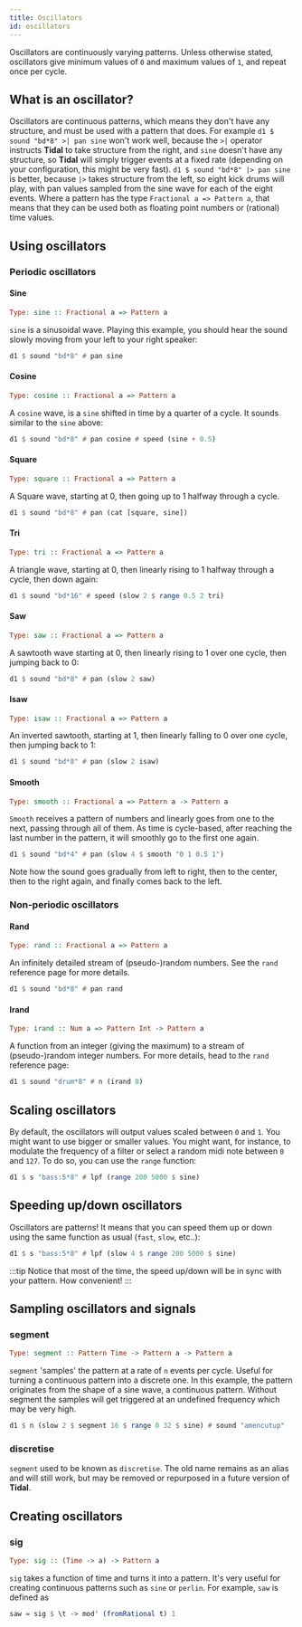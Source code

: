 ```yaml
---
title: Oscillators
id: oscillators
---
```


Oscillators are continuously varying patterns. Unless otherwise stated, oscillators give minimum values of `0` and maximum values of `1`, and repeat once per cycle.

## What is an oscillator?

Oscillators are continuous patterns, which means they don't have any structure, and must be used with a pattern that does. For example `d1 $ sound "bd*8" >| pan sine` won't work well, because the `>|` operator instructs **Tidal** to take structure from the right, and `sine` doesn't have any structure, so **Tidal** will simply trigger events at a fixed rate (depending on your configuration, this might be very fast). `d1 $ sound "bd*8" |> pan sine` is better, because `|>` takes structure from the left, so eight kick drums will play, with pan values sampled from the sine wave for each of the eight events. Where a pattern has the type `Fractional a => Pattern a`, that means that they can be used both as floating point numbers or (rational) time values.

## Using oscillators

### Periodic oscillators
#### Sine

```haskell
Type: sine :: Fractional a => Pattern a
```

`sine` is a sinusoidal wave. Playing this example, you should hear the sound slowly moving from your left to your right speaker:

```haskell
d1 $ sound "bd*8" # pan sine
```

#### Cosine

```haskell
Type: cosine :: Fractional a => Pattern a
```

A `cosine` wave, is a `sine` shifted in time by a quarter of a cycle. It sounds similar to the `sine` above:

```haskell
d1 $ sound "bd*8" # pan cosine # speed (sine + 0.5)
```

#### Square

```haskell
Type: square :: Fractional a => Pattern a
```

A Square wave, starting at 0, then going up to 1 halfway through a cycle.

```haskell
d1 $ sound "bd*8" # pan (cat [square, sine])
```

#### Tri

```haskell
Type: tri :: Fractional a => Pattern a
```

A triangle wave, starting at 0, then linearly rising to 1 halfway through a cycle, then down again:

```haskell
d1 $ sound "bd*16" # speed (slow 2 $ range 0.5 2 tri)
```

#### Saw

```haskell
Type: saw :: Fractional a => Pattern a
```

A sawtooth wave starting at 0, then linearly rising to 1 over one cycle, then jumping back to 0:

```haskell
d1 $ sound "bd*8" # pan (slow 2 saw)
```

#### Isaw

```haskell
Type: isaw :: Fractional a => Pattern a
```

An inverted sawtooth, starting at 1, then linearly falling to 0 over one cycle, then jumping back to 1:

```haskell
d1 $ sound "bd*8" # pan (slow 2 isaw)
```

#### Smooth

```haskell
Type: smooth :: Fractional a => Pattern a -> Pattern a
```

`Smooth` receives a pattern of numbers and linearly goes from one to the next, passing through all of them. As time is cycle-based, after reaching the last number in the pattern, it will smoothly go to the first one again.

```haskell
d1 $ sound "bd*4" # pan (slow 4 $ smooth "0 1 0.5 1")
```

Note how the sound goes gradually from left to right, then to the center, then to the right again, and finally comes back to the left.

### Non-periodic oscillators

#### Rand

```haskell
Type: rand :: Fractional a => Pattern a
```

An infinitely detailed stream of (pseudo-)random numbers. See the `rand` reference page for more details.

```haskell
d1 $ sound "bd*8" # pan rand
```

#### Irand

```haskell
Type: irand :: Num a => Pattern Int -> Pattern a
```

A function from an integer (giving the maximum) to a stream of (pseudo-)random integer numbers. For more details, head to the `rand` reference page:

```haskell
d1 $ sound "drum*8" # n (irand 8)
```

## Scaling oscillators

By default, the oscillators will output values scaled between `0` and `1`. You might want to use bigger or smaller values. You might want, for instance, to modulate the frequency of a filter or select a random midi note between `0` and `127`. To do so, you can use the `range` function:

```haskell
d1 $ s "bass:5*8" # lpf (range 200 5000 $ sine)
```

## Speeding up/down oscillators

Oscillators are patterns! It means that you can speed them up or down using the same function as usual (`fast`, `slow`, etc..):
```haskell
d1 $ s "bass:5*8" # lpf (slow 4 $ range 200 5000 $ sine)
```
:::tip
Notice that most of the time, the speed up/down will be in sync with your pattern. How convenient!
:::

## Sampling oscillators and signals

### segment

```haskell
Type: segment :: Pattern Time -> Pattern a -> Pattern a
```

`segment` 'samples' the pattern at a rate of `n` events per cycle. Useful for turning a continuous pattern into a discrete one. In this example, the pattern originates from the shape of a sine wave, a continuous pattern. Without segment the samples will get triggered at an undefined frequency which may be very high.

```haskell
d1 $ n (slow 2 $ segment 16 $ range 0 32 $ sine) # sound "amencutup"
```

### discretise

`segment` used to be known as `discretise`. The old name remains as an alias and will still work, but may be removed or repurposed in a future version of **Tidal**. 

## Creating oscillators

### sig

```haskell
Type: sig :: (Time -> a) -> Pattern a
```
`sig` takes a function of time and turns it into a pattern. It's very useful for creating continuous patterns such as `sine` or `perlin`. For example, `saw` is defined as

```haskell
saw = sig $ \t -> mod' (fromRational t) 1
```
